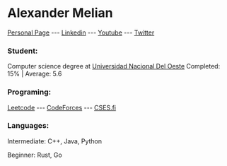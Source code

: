 # Alexander Melian
[Personal Page](https://alexandermelian.github.io/) --- [Linkedin](https://www.linkedin.com/in/alexandermelian/) --- [Youtube](https://www.youtube.com/channel/UCatILYkOh9a72u9QHJXMIkQ) --- [Twitter](https://twitter.com/AlexanderMeli4n)

### Student:

Computer science degree at [Universidad Nacional Del Oeste](http://www.uno.edu.ar/) Completed: 15% | Average: 5.6

### Programing:

[Leetcode](https://leetcode.com/AlexanderMelian/) --- [CodeForces](https://codeforces.com/profile/AlexanderMelian) --- [CSES.fi](https://cses.fi/user/61586/)

### Languages:

<p>Intermediate: C++, Java, Python<p/>
<p>Beginner: Rust, Go<p/>


